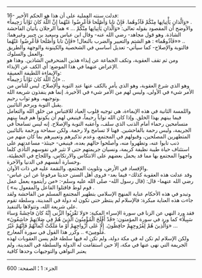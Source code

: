 ------------------------------------------------------------------------

16- فدلت سنته العملية على أن هذا هو الحكم الأخير:  
«وَالَّذانِ يَأْتِيانِها مِنْكُمْ فَآذُوهُما. فَإِنْ تابا وَأَصْلَحا فَأَعْرِضُوا عَنْهُما إِنَّ اللَّهَ كانَ
تَوَّاباً رَحِيماً» .  
والأوضح أن المقصود بقوله تعالى: «وَالَّذانِ يَأْتِيانِها مِنْكُمْ ... » هما الرجلان
يأتيان الفاحشة الشاذة. وهو قول مجاهد- رضي الله عنه- وقال ابن عباس وسعيد
بن جبير وغيرهما: «فَآذُوهُما» : هو الشتم والتعيير والضرب بالنعال! «فَإِنْ تابا
وَأَصْلَحا فَأَعْرِضُوا عَنْهُما» ..  
فالتوبة والإصلاح- كما سيأتي- تعديل أساسي في الشخصية والكينونة والوجهة
والطريق والعمل والسلوك.  
ومن ثم تقف العقوبة، وتكف الجماعة عن إيذاء هذين المنحرفين الشاذين. وهذا
هو الإعراض عنهما في هذا الموضع: أي الكف عن الإيذاء.  
والإيماءة اللطيفة العميقة:  
«إِنَّ اللَّهَ كانَ تَوَّاباً رَحِيماً» ..  
وهو الذي شرع العقوبة، وهو الذي يأمر بالكف عنها عند التوبة والإصلاح. ليس
للناس من الأمر شيء في الأولى، وليس لهم من الأمر شيء في الأخيرة. إنما هم
ينفذون شريعة الله وتوجيهه. وهو تواب رحيم.  
يقبل التوبة ويرحم التائبين.  
واللمسة الثانية في هذه الإيماءة، هي توجيه قلوب العباد للاقتباس من خلق
الله والتعامل فيما بينهم بهذا الخلق. وإذا كان الله تواباً رحيماً، فينبغي
لهم أن يكونوا هم فيما بينهم متسامحين رحماء أمام الذنب الذي سلف، وأعقبه
التوبة والإصلاح. إنه ليس تسامحاً في الجريمة، وليس رحمة بالفاحشين. فهنا لا
تسامح ولا رحمة. ولكن سماحة ورحمة بالتائبين المتطهرين المصلحين، وقبولهم
في المجتمع، وعدم تذكيرهم وتعييرهم بما كان منهم من ذنب تابوا عنه، وتطهروا
منه، وأصلحوا حالهم بعده، فينبغي- حينئذ- مساعدتهم على استئناف حياة طيبة
نظيفة كريمة، ونسيان جريمتهم حتى لا تثير في نفوسهم التأذي كلما واجهوا
المجتمع بها مما قد يحمل بعضهم على الانتكاس والارتكاس، واللجاج في
الخطيئة، وخسارة أنفسهم في الدنيا والآخرة.  
والإفساد في الأرض، وتلويث المجتمع، والنقمة عليه في ذات الأوان.  
وقد عدلت هذه العقوبة كذلك- فيما بعد- فروى أهل السنن حديثا مرفوعا عن ابن
عباس- رضي الله عنهما- قال: (قال رسول الله- صلى الله عليه وسلم-: «من
رأيتموه يعمل عمل قوم لوط فاقتلوا الفاعل والمفعول به» ) .  
وتبدو في هذه الأحكام عناية المنهج الإسلامي بتطهير المجتمع المسلم من
الفاحشة ولقد جاءت هذه العناية مبكرة: فالإسلام لم ينتظر حتى تكون له دولة
في المدينة، وسلطة تقوم على شريعة الله، وتتولاها بالتنفيذ.  
فقد ورد النهي عن الزنا في سورة الإسراء المكية: «وَلا تَقْرَبُوا الزِّنى إِنَّهُ كانَ
فاحِشَةً وَساءَ سَبِيلًا» كما ورد في سورة المؤمنون: «قَدْ أَفْلَحَ الْمُؤْمِنُونَ الَّذِينَ هُمْ
فِي صَلاتِهِمْ خاشِعُونَ» ... «وَالَّذِينَ هُمْ لِفُرُوجِهِمْ حافِظُونَ. إِلَّا عَلى أَزْواجِهِمْ أَوْ ما
مَلَكَتْ أَيْمانُهُمْ فَإِنَّهُمْ غَيْرُ مَلُومِينَ» .. وكرر هذا القول في سورة المعارج.  
ولكن الإسلام لم تكن له في مكة دولة، ولم تكن له فيها سلطة فلم يسن
العقوبات لهذه الجريمة التي نهى عنها في مكة، إلا حين استقامت له الدولة
والسلطة في المدينة، ولم يعتبر النواهي والتوجيهات وحدها كافية

------------------------------------------------------------------------

الجزء: 1 ¦ الصفحة: 600
